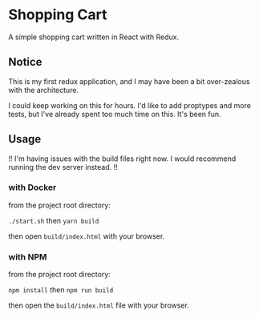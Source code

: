 # Shopping Cart

A simple shopping cart written in React with Redux.

## Notice

This is my first redux application, and I may have been a bit over-zealous with the architecture.

I could keep working on this for hours. I'd like to add proptypes and more tests, but I've already
spent too much time on this. It's been fun.

## Usage

!! I'm having issues with the build files right now. I would recommend running the dev server instead. !!

### with Docker

from the project root directory:

`./start.sh` then `yarn build`

then open `build/index.html` with your browser.

### with NPM

from the project root directory:

`npm install` then `npm run build`

then open the `build/index.html` file with your browser.
